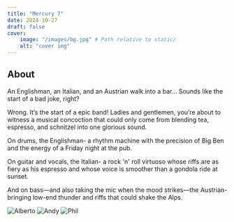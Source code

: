 ```yaml
---
title: "Mercury 7"
date: 2024-10-27
draft: false
cover:
    image: "/images/bg.jpg" # Path relative to static/
    alt: "cover img"
---
```


## About

An Englishman, an Italian, and an Austrian walk into a bar... Sounds like the start of a bad joke, right? 

Wrong. It’s the start of a epic band! Ladies and gentlemen, you’re about to witness a musical concoction that could only come from blending tea, espresso, and schnitzel into one glorious sound.

On drums, the Englishman- a rhythm machine with the precision of Big Ben and the energy of a Friday night at the pub.

On guitar and vocals, the Italian- a rock 'n' roll virtuoso whose riffs are as fiery as his espresso and whose voice is smoother than a gondola ride at sunset.

And on bass—and also taking the mic when the mood strikes—the Austrian- bringing low-end thunder and riffs that could shake the Alps.

![Alberto](/images/Alberto001.png)
![Andy](/images/Andy001.png)
![Phil](/images/Phil001.png)


